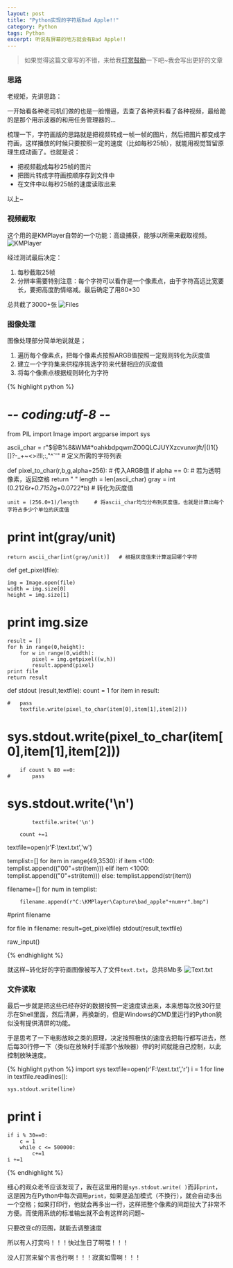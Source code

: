 ```yaml
---
layout: post
title: "Python实现的字符版Bad Apple!!"
category: Python
tags: Python
excerpt: 听说有屏幕的地方就会有Bad Apple!!
---
```

> 如果觉得这篇文章写的不错，来给我[打赏鼓励](https://github.com/miaochiahao/miaochiahao.github.io/blob/master/pictures/alipay.jpg?raw=true)一下吧~我会写出更好的文章


### 思路
老规矩，先讲思路：  

一开始看各种老司机们做的也是一脸懵逼，去查了各种资料看了各种视频，最给跪的是那个用示波器的和用任务管理器的… 

梳理一下，字符画版的思路就是把视频转成一帧一帧的图片，然后把图片都变成字符画，这样播放的时候只要按照一定的速度（比如每秒25帧），就能用视觉暂留原理生成动画了。也就是说：

* 把视频截成每秒25帧的图片
* 把图片转成字符画按顺序存到文件中
* 在文件中以每秒25帧的速度读取出来

以上~

### 视频截取

这个用的是KMPlayer自带的一个功能：高级捕获，能够以所需来截取视频。
![KMPlayer](https://github.com/miaochiahao/miaochiahao.github.io/blob/master/pictures/bad_apple_KMPlayer.png?raw=true)

经过测试最后决定：
1. 每秒截取25帧
2. 分辨率需要特别注意：每个字符可以看作是一个像素点，由于字符高远比宽要长，要把高度酌情缩减。最后确定了用80\*30

总共截了3000+张
![Files](https://github.com/miaochiahao/miaochiahao.github.io/blob/master/pictures/bad_apple_screenshots.png?raw=true)

### 图像处理

图像处理部分简单地说就是；
1. 遍历每个像素点，把每个像素点按照ARGB值按照一定规则转化为灰度值
2. 建立一个字符集来供程序挑选字符来代替相应的灰度值
3. 将每个像素点根据规则转化为字符

{% highlight python %}
# -*- coding:utf-8 -*-
from PIL import Image
import argparse
import sys

ascii_char = r"$@B%8&WM#*oahkbdpqwmZO0QLCJUYXzcvunxrjft/\|()1{}[]?-_+~<>i!lI;:,\"^`'" # 定义所需的字符列表

def pixel_to_char(r,b,g,alpha=256):	# 传入ARGB值
	if alpha == 0:	# 若为透明像素，返回空格
		return " "
	length = len(ascii_char)
	gray = int (0.2126*r+0.7152*g+0.0722*b)		# 转化为灰度值
	
	unit = (256.0+1)/length		# 将ascii_char均匀分布到灰度值，也就是计算出每个字符占多少个单位的灰度值
#	print int(gray/unit)
	return ascii_char[int(gray/unit)]	# 根据灰度值来计算返回哪个字符

def get_pixel(file):

	img = Image.open(file)
	width = img.size[0]
	height = img.size[1]
#	print img.size
	result = []
	for h in range(0,height):
		for w in range(0,width):
			pixel = img.getpixel((w,h))
			result.append(pixel)
	print file
	return result

def stdout (result,textfile):
	count = 1
	for item in result:
	
	#	pass
		textfile.write(pixel_to_char(item[0],item[1],item[2]))
#		sys.stdout.write(pixel_to_char(item[0],item[1],item[2]))
		if count % 80 ==0:
	#		pass
#			sys.stdout.write('\n')
			textfile.write('\n')

		count +=1

textfile=open(r'F:\text.txt','w')

templist=[]
for item in range(49,3530):
	if item <100:
		templist.append(("00"+str(item)))
	elif item <1000:
		templist.append(("0"+str(item)))
	else:
		templist.append(str(item))


filename=[]
for num in templist:

		filename.append(r"C:\KMPlayer\Capture\bad_apple"+num+r".bmp")
#print filename

for file in filename:
	result=get_pixel(file)
	stdout(result,textfile)

raw_input()

{% endhighlight %}

就这样~转化好的字符画图像被写入了文件`text.txt`，总共8Mb多
![Text.txt](https://github.com/miaochiahao/miaochiahao.github.io/blob/master/pictures/bad_apple_Picture.png?raw=true)

### 文件读取

最后一步就是把这些已经存好的数据按照一定速度读出来，本来想每次放30行显示在Shell里面，然后清屏，再换新的，但是Windows的CMD里运行的Python貌似没有提供清屏的功能。

于是思考了一下电影放映之类的原理，决定按照极快的速度去把每行都写进去，然后每30行停一下（类似在放映时手摇那个放映器）停的时间就能自己控制，以此控制放映速度。

{% highlight python %}
import sys
textfile=open(r'F:\text.txt','r')
i = 1
for line in textfile.readlines():

	sys.stdout.write(line)
#	print i
	if i % 30==0:
		c = 1
		while c <= 500000:
			c+=1
	i +=1
{% endhighlight %}

细心的观众老爷应该发现了，我在这里用的是`sys.stdout.write( )`而非`print`，这是因为在Python中每次调用`print`，如果是追加模式（不换行），就会自动多出一个空格；如果打印行，他就会再多出一行，这样把整个像素的间距拉大了非常不方便。而使用系统的标准输出就不会有这样的问题~

只要改变c的范围，就能去调整速度

所以有人打赏吗！！！快过生日了啊喂！！！

没人打赏来留个言也行啊！！！寂寞如雪啊！！！